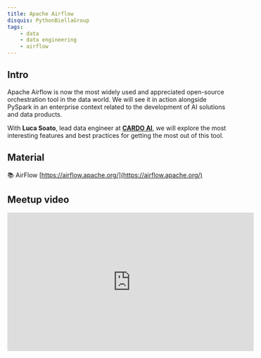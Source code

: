 ```yaml
---
title: Apache Airflow
disquis: PythonBiellaGroup
tags:
    - data
    - data engineering
    - airflow
---
```

## Intro

Apache Airflow is now the most widely used and appreciated open-source orchestration tool in the data world. We will see it in action alongside PySpark in an enterprise context related to the development of AI solutions and data products.

With **Luca Soato**, lead data engineer at **[CARDO AI](https://cardoai.com/)**, we will explore the most interesting features and best practices for getting the most out of this tool.

## Material

📚 AirFlow [https://airflow.apache.org/](https://airflow.apache.org/)

## Meetup video
<iframe width="560" height="315" src="https://www.youtube.com/embed/dDzPmUnAUOo" title="YouTube video player" frameborder="0" allow="accelerometer; autoplay; clipboard-write; encrypted-media; gyroscope; picture-in-picture; web-share" allowfullscreen></iframe>